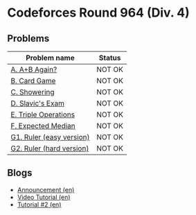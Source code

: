 # Codeforces Round 964 (Div. 4)

## Problems

| Problem name                                                       | Status |
| ------------------------------------------------------------------ | ------ |
| [A. A+B Again?](problems/A._A+B_Again_.md)                         | NOT OK |
| [B. Card Game](problems/B._Card_Game.md)                           | NOT OK |
| [C. Showering](problems/C._Showering.md)                           | NOT OK |
| [D. Slavic's Exam](problems/D._Slavic's_Exam.md)                   | NOT OK |
| [E. Triple Operations](problems/E._Triple_Operations.md)           | NOT OK |
| [F. Expected Median](problems/F._Expected_Median.md)               | NOT OK |
| [G1. Ruler (easy version)](<problems/G1._Ruler_(easy_version).md>) | NOT OK |
| [G2. Ruler (hard version)](<problems/G2._Ruler_(hard_version).md>) | NOT OK |

## Blogs

- [Announcement (en)](<blogs/Announcement_(en).md>)
- [Video Tutorial (en)](<blogs/Video_Tutorial_(en).md>)
- [Tutorial #2 (en)](<blogs/Tutorial_2_(en).md>)
